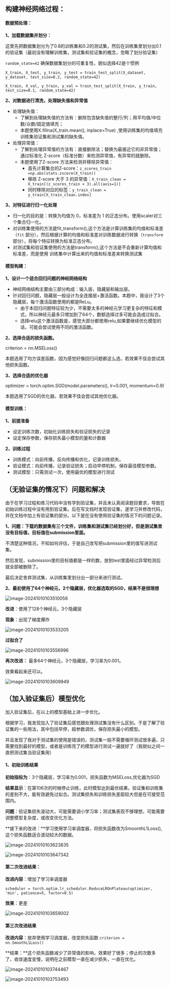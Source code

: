 ## 构建神经网络过程：

#### 数据预处理：

**1、加载数据集并划分：**

这里先把数据集划分为了0.8的训练集和0.2的测试集，然后在训练集里划分出0.1的验证集（最初没有理解训练集，测试集和验证集的概念，忽略了划分验证集）

`random_state=42` 确保数据集划分的可重复性，貌似选择42是个惯例

`X_train, X_test, y_train, y_test = train_test_split(X_dataset, y_dataset, test_size=0.2, random_state=42)`

`X_train, X_val, y_train, y_val = train_test_split(X_train, y_train, test_size=0.1, random_state=42)`

**2、对数据进行清洗，处理缺失值和异常值**

- 处理缺失值：
  - 了解到处理缺失值的方法有：删除包含缺失值的整行/列；用平均值/中位数/众数/固定值填充；
  - 本题使用X.fillna(X_train.mean(), inplace=True)  ,使用训练集的均值填充训练集验证集和测试集的缺失值。
- 处理异常值：
  - 了解到处理异常值的方法有：直接删除法；替换为最接近它的非异常值；通过标准化 Z-score（标准分数）来检测异常值，有异常的就删除。
  - 本题使用了Z-score 方法来检测并移除异常值：
    - 首先计算集合的Z-score：`z_scores_train =np.abs(stats.zscore(X_train))`
    - 移除 Z-score 大于 3 的异常值：`X_train_clean = X_train[(z_scores_train < 3).all(axis=1)]`
    - 同时移除对应的标签：`y_train_clean = y_train[X_train_clean.index]`

**3、对特征进行归一化处理**

- 归一化的目的是：转换为均值为 0，标准差为 1 的正态分布。使用scaler对三个集合归一化。
- 对训练集使用的方法是fit_transform(),这个方法是计算训练集的均值和标准差（`fit` 部分），然后根据计算的均值和标准差对训练数据进行转换（`transform` 部分），将每个特征转换为标准正态分布。
- 对测试集和验证集使用的方法是transform(),这个方法是不会重新计算均值和标准差，而是使用 训练集中计算出来的均值和标准差来转换测试集

#### 模型构建：

**1、设计一个适合回归问题的神经网络结构**

- 神经网络结构主要由三部分构成：输入层，隐藏层和输出层。
- 针对回归问题，隐藏层一般设计为全连接层+激活函数。本题中，我设计了3个隐藏层，每个激活函数使用的都是ReLu。
  - 由于本回归问题特征较为少，不需要太多的神经元学习更复杂的特征和模式，所以神经元最多只增加到了64个，数额选择过多可能会造成过拟合。
  - 选择relu这个激活函数是，感觉大部分都使用relu,如果要继续优化模型的话，可能会尝试使用不同的激活函数。

**2、选择合适的损失函数。**

criterion = nn.MSELoss()  

本题选用了均方误差函数，因为感觉好像回归问题都这么选，若效果不佳会尝试其他损失函数。

**3、选择合适的优化器**

optimizer = torch.optim.SGD(model.parameters(), lr=0.001, momentum=0.9)

本题选用了SGD的优化器，若效果不佳会尝试其他优化器。

#### 模型训练：

**1、前提准备**

- 设定训练次数，初始化训练损失和验证损失的记录
- 设定保存参数，保存损失最小模型的量和计数器

**2、训练过程**

- 训练模式：向前传播，反向传播和优化，记录训练损失。
- 验证模式：向前传播，记录验证损失；启动早停机制，保存最佳模型参数。
- 测试模型：只需测试一次，使用最优的模型进行测试

## （无验证集的情况下）问题和解决

由于在学习过程和练习代码中没有学到验证集，并且未认真阅读题目要求，导致在初始训练过程中没有用到验证集。后在写文档时发现验证集，遂学习并修改代码，并在文档中加上有验证集的部分。以下是在没有使用验证集的情况下的问题记录。

**1、问题：下载的数据集有三个文件，训练集和测试集已经划分好，但是测试集里没有目标值，目标值在submission里面。**

不清楚这种情况，不知如何评估，于是自己改写把submission里的值写进测试集。

然后发现，submission里的目标值都是一样的数，放到test里面经过异常检测后就全部被删除了。

最后决定舍弃测试集，从训练集里划分出一部分来进行测试。

**2、最初使用了64个神经元，2个隐藏层，优化器选取的SGD，结果不是很理想**

![image-20241010103510056](assets/image-20241010103510056.png)

**改进**：使用了128个神经元，3个隐藏层

**现象**：出现了梯度爆炸

![image-20241010103533205](assets/image-20241010103533205.png)

**过拟合了**

![image-20241010103556996](assets/image-20241010103556996.png)



**再次改进：** 最多64个神经元，3个隐藏层，学习率为0.001。

效果看起来还可以。

![image-20241010103609949](assets/image-20241010103609949.png)

## （加入验证集后）模型优化

加入验证集后，在以上的模型基础上进一步优化。

根据学习，我发现加入了验证集后感觉跟处理测试集没有什么区别。于是了解了验证集的一些用法，其中包括早停，超参数调优，保存损失最小的模型。

并且发现了我对于测试集的使用是错误的，测试集一般不需要循环测试很多遍，只需要找到最好的模型，或者是训练完了的模型进行测试一遍就好了（我貌似之间一直把测试集当验证集用）

#### 1、初始训练结果

**初始指标为**：3个隐藏层，学习率为0.001，损失函数为MSELoss,优化器为SGD

**结果显示**：在第106次的时候停止训练，此时模型达到最优结果。验证集和训练集的差别不大，能有效避免过拟合。测试集损失和训练损失差距较大但是在可接受范围内。

**问题**：验证集损失波动大，可能需要调小学习率；测试集表现不够理想，可能需要调整模型复杂度，或改变优化方法。

**接下来的改进：**学习使用学习率调度器，将损失函数改为SmoonthL1Loss(),这个损失函数适合波动较大的数据。

![image-20241010103623835](assets/image-20241010103623835.png)

![image-20241010103647342](assets/image-20241010103647342.png)

#### 第二次改进结果：

**改进内容**：增加了学习率调度器

`scheduler = torch.optim.lr_scheduler.ReduceLROnPlateau(optimizer, 'min', patience=5, factor=0.5)`

**效果**：更差

![image-20241010103659002](assets/image-20241010103659002.png)

#### 第三次改进结果

**改进内容**：放弃使用学习调度器，改变损失函数 `criterion = nn.SmoothL1Loss()`

**结果：**这个损失函数减少了异常值的影响，效果好了很多；停止的次数多了，收敛速度变慢，说明在之前模型一直在减少损失，一直在优化。

![image-20241010103744467](assets/image-20241010103744467.png)

![image-20241010103753493](assets/image-20241010103753493.png)

